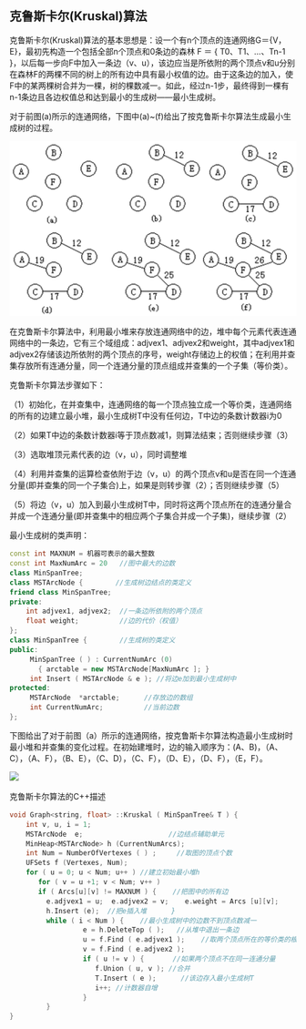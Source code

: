 ## 克鲁斯卡尔(Kruskal)算法

克鲁斯卡尔(Kruskal)算法的基本思想是：设一个有n个顶点的连通网络G＝{V，E}，最初先构造一个包括全部n个顶点和0条边的森林 F ＝ { T0、T1、…、Tn-1 }，以后每一步向F中加入一条边（v、u），该边应当是所依附的两个顶点v和u分别在森林F的两棵不同的树上的所有边中具有最小权值的边。由于这条边的加入，使F中的某两棵树合并为一棵，树的棵数减一。如此，经过n-1步，最终得到一棵有n-1条边且各边权值总和达到最小的生成树——最小生成树。

对于前图(a)所示的连通网络，下图中(a)~(f)给出了按克鲁斯卡尔算法生成最小生成树的过程。 

![](img/最小生成树2.png)

在克鲁斯卡尔算法中，利用最小堆来存放连通网络中的边，堆中每个元素代表连通网络中的一条边，它有三个域组成：adjvex1、adjvex2和weight，其中adjvex1和adjvex2存储该边所依附的两个顶点的序号，weight存储边上的权值；在利用并查集存放所有连通分量，同一个连通分量的顶点组成并查集的一个子集（等价类）。

克鲁斯卡尔算法步骤如下：

（1）初始化，在并查集中，连通网络的每一个顶点独立成一个等价类，连通网络的所有的边建立最小堆，最小生成树T中没有任何边，T中边的条数计数器i为0

（2）如果T中边的条数计数器i等于顶点数减1，则算法结束；否则继续步骤（3）

（3）选取堆顶元素代表的边（v，u），同时调整堆

（4）利用并查集的运算检查依附于边（v，u）的两个顶点v和u是否在同一个连通分量(即并查集的同一个子集合)上，如果是则转步骤（2）；否则继续步骤（5）

（5）将边（v，u）加入到最小生成树T中，同时将这两个顶点所在的连通分量合并成一个连通分量(即并查集中的相应两个子集合并成一个子集)，继续步骤（2）

最小生成树的类声明：

```c++
const int MAXNUM = 机器可表示的最大整数
const int MaxNumArc = 20   //图中最大的边数
class MinSpanTree;
class MSTArcNode {        //生成树边结点的类定义
friend class MinSpanTree;
private:
    int adjvex1, adjvex2;  //一条边所依附的两个顶点
    float weight;          //边的代价（权值）
};
class MinSpanTree {        //生成树的类定义
public:
     MinSpanTree ( ) : CurrentNumArc (0)
       { arctable = new MSTArcNode[MaxNumArc ]; }
     int Insert ( MSTArcNode & e ); //将边e加到最小生成树中
protected:
     MSTArcNode  *arctable;      //存放边的数组
     int CurrentNumArc;          //当前边数
};
```

下图给出了对于前图（a）所示的连通网络，按克鲁斯卡尔算法构造最小生成树时最小堆和并查集的变化过程。在初始建堆时，边的输入顺序为：(A、B)，（A、C），（A、F），（B、E），（C、D），（C、F），（D、E），（D、F），（E，F）。 

![](img/kruskal.png)

克鲁斯卡尔算法的C++描述

```c++
void Graph<string, float> ::Kruskal ( MinSpanTree& T ) {
    int v, u, i = 1;
    MSTArcNode  e;                     //边结点辅助单元
    MinHeap<MSTArcNode> h (CurrentNumArcs); 
    int Num = NumberOfVertexes ( ) ;     //取图的顶点个数
    UFSets f (Vertexes, Num);         
    for ( u = 0; u < Num; u++ ) //建立初始最小堆h
       for ( v = u +1; v < Num; v++ )
       if ( Arcs[u][v] != MAXNUM ) {    //把图中的所有边
         e.adjvex1 = u;  e.adjvex2 = v;    e.weight = Arcs [u][v]; 
         h.Insert (e);  //把e插入堆      }
		 while ( i < Num ) {    //最小生成树中的边数不到顶点数减一
		          e = h.DeleteTop ( );   //从堆中退出一条边
		          u = f.Find ( e.adjvex1 );    //取两个顶点所在的等价类的根
		          v = f.Find ( e.adjvex2 );
		          if ( u != v ) {       //如果两个顶点不在同一连通分量
		             f.Union ( u, v ); //合并
		             T.Insert ( e );      //该边存入最小生成树T
		             i++; //计数器自增
		          }
		 }
}
```